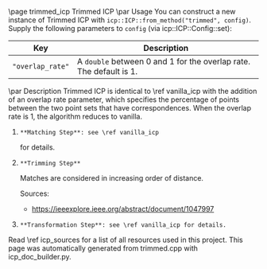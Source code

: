 \page trimmed_icp Trimmed ICP
\par Usage
You can construct a new instance of Trimmed ICP with `icp::ICP::from_method("trimmed", config)`. Supply the following parameters to `config` (via icp::ICP::Config::set):

Key | Description
--- | ---
`"overlap_rate"` | A `double` between 0 and 1 for the overlap rate. The  default is 1. 

\par Description
Trimmed ICP is identical to \ref vanilla_icp with the addition of an
overlap rate parameter, which specifies the percentage of points between the two
point sets that have correspondences. When the overlap rate is 1, the algorithm
reduces to vanilla.

1.     **Matching Step**: see \ref vanilla_icp
    for details.

2.     **Trimming Step**
    
    Matches are considered in increasing order of distance.
    
    Sources:  
    - https://ieeexplore.ieee.org/abstract/document/1047997


3.     **Transformation Step**: see \ref vanilla_icp for details.


Read \ref icp_sources for a list of all resources used in this project.
This page was automatically generated from trimmed.cpp with icp_doc_builder.py.